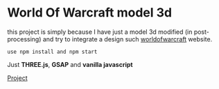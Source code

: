 # World Of Warcraft model 3d 

this project is simply because I have just a model 3d modified (in post-processing) and try to integrate a design such [worldofwarcraft](https://worldofwarcraft.com/fr-fr/ "worldofwarcraft") website.

`use npm install and npm start`

Just **THREE.js**, **GSAP** and **vanilla javascript**

[Project](https://world-of-warcraft-3d.vercel.app/)
